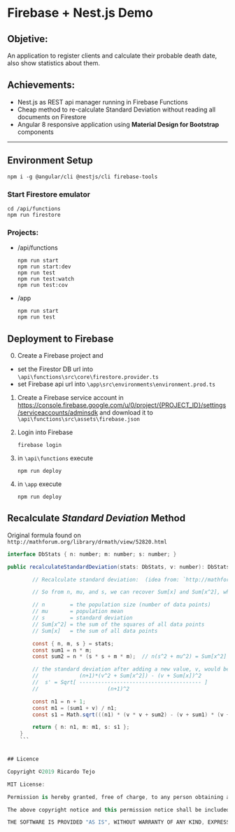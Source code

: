 # Firebase + Nest.js Demo

## Objetive:
An application to register clients and calculate their probable death date, also show statistics about them.

## Achievements:
- Nest.js as REST api manager running in Firebase Functions
- Cheap method to re-calculate Standard Deviation without reading all documents on Firestore
- Angular 8 responsive application using **Material Design for Bootstrap** components

---

## Environment Setup
```
npm i -g @angular/cli @nestjs/cli firebase-tools
```
### Start Firestore emulator
```
cd /api/functions
npm run firestore
```
### Projects:

- /api/functions
    ```
    npm run start
    npm run start:dev
    npm run test
    npm run test:watch
    npm run test:cov
    ```
- /app
    ```
    npm run start
    npm run test
    ```

## Deployment to Firebase
0. Create a Firebase project and 
 - set the Firestor DB url into `\api\functions\src\core\firestore.provider.ts`
 - set Firebase api url into `\app\src\environments\environment.prod.ts`

1. Create a Firebase service account in
    https://console.firebase.google.com/u/0/project/{PROJECT_ID}/settings/serviceaccounts/adminsdk and download it to `\api\functions\src\assets\firebase.json`

2. Login into Firebase
    ```
    firebase login
    ```
2. in `\api\functions` execute 
    ```
    npm run deploy
    ```
2. in `\app` execute 
    ```
    npm run deploy
    ```



## Recalculate *Standard Deviation* Method

Original formula found on `http://mathforum.org/library/drmath/view/52820.html`

```csharp 
interface DbStats { n: number; m: number; s: number; }

public recalculateStandardDeviation(stats: DbStats, v: number): DbStats {

        // Recalculate standard deviation:  (idea from: `http://mathforum.org/library/drmath/view/52820.html`)

        // So from n, mu, and s, we can recover Sum[x] and Sum[x^2], which means we can compute s'.

        // n        = the population size (number of data points)
        // mu       = population mean
        // s        = standard deviation
        // Sum[x^2] = the sum of the squares of all data points
        // Sum[x]   = the sum of all data points

        const { n, m, s } = stats;
        const sum1 = n * m;
        const sum2 = n * (s * s + m * m);  // n(s^2 + mu^2) = Sum[x^2]

        // the standard deviation after adding a new value, v, would be:
        //             (n+1)*(v^2 + Sum[x^2]) - (v + Sum[x])^2
        //  s' = Sqrt[ --------------------------------------- ]
        //                      (n+1)^2

        const n1 = n + 1;
        const m1 = (sum1 + v) / n1;
        const s1 = Math.sqrt(((n1) * (v * v + sum2) - (v + sum1) * (v + sum1)) / ((n1) * (n1)));

        return { n: n1, m: m1, s: s1 };
    }
    ```


## Licence

Copyright ©2019 Ricardo Tejo

MIT License:

Permission is hereby granted, free of charge, to any person obtaining a copy of this software and associated documentation files (the "Software"), to deal in the Software without restriction, including without limitation the rights to use, copy, modify, merge, publish, distribute, sublicense, and/or sell copies of the Software, and to permit persons to whom the Software is furnished to do so, subject to the following conditions:

The above copyright notice and this permission notice shall be included in all copies or substantial portions of the Software.

THE SOFTWARE IS PROVIDED "AS IS", WITHOUT WARRANTY OF ANY KIND, EXPRESS OR IMPLIED, INCLUDING BUT NOT LIMITED TO THE WARRANTIES OF MERCHANTABILITY, FITNESS FOR A PARTICULAR PURPOSE AND NONINFRINGEMENT. IN NO EVENT SHALL THE AUTHORS OR COPYRIGHT HOLDERS BE LIABLE FOR ANY CLAIM, DAMAGES OR OTHER LIABILITY, WHETHER IN AN ACTION OF CONTRACT, TORT OR OTHERWISE, ARISING FROM, OUT OF OR IN CONNECTION WITH THE SOFTWARE OR THE USE OR OTHER DEALINGS IN THE SOFTWARE.
